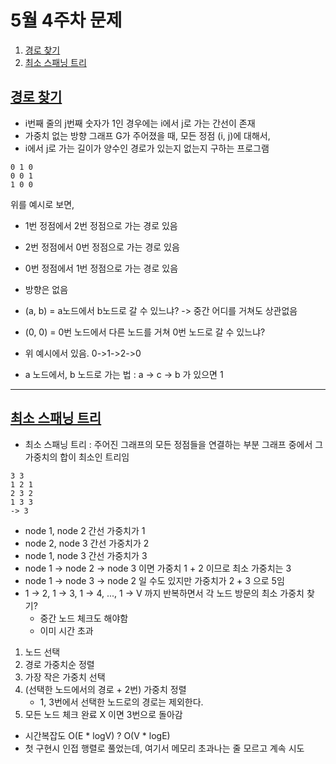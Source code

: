 # 5월 4주차 문제
1. [경로 찾기](https://www.acmicpc.net/problem/11403)
2. [최소 스패닝 트리](https://www.acmicpc.net/problem/1197)

## [경로 찾기](https://www.acmicpc.net/problem/11403)
- i번째 줄의 j번째 숫자가 1인 경우에는 i에서 j로 가는 간선이 존재
- 가중치 없는 방향 그래프 G가 주어졌을 때, 모든 정점 (i, j)에 대해서,
- i에서 j로 가는 길이가 양수인 경로가 있는지 없는지 구하는 프로그램

```text
0 1 0
0 0 1
1 0 0
```
위를 예시로 보면,
- 1번 정점에서 2번 정점으로 가는 경로 있음
- 2번 정점에서 0번 정점으로 가는 경로 있음
- 0번 정점에서 1번 정점으로 가는 경로 있음
- 방향은 없음
- (a, b) = a노드에서 b노드로 갈 수 있느냐? -> 중간 어디를 거쳐도 상관없음
- (0, 0) = 0번 노드에서 다른 노드를 거쳐 0번 노드로 갈 수 있느냐?
- 위 예시에서 있음. 0->1->2->0

- a 노드에서, b 노드로 가는 법 : a -> c -> b 가 있으면 1



---
## [최소 스패닝 트리](https://www.acmicpc.net/problem/1197)
- 최소 스패닝 트리 : 주어진 그래프의 모든 정점들을 연결하는 부분 그래프 중에서 그 가중치의 합이 최소인 트리임


```text
3 3
1 2 1
2 3 2
1 3 3
-> 3
```
- node 1, node 2 간선 가중치가 1
- node 2, node 3 간선 가중치가 2
- node 1, node 3 간선 가중치가 3
- node 1 -> node 2 -> node 3 이면 가중치 1 + 2 이므로 최소 가중치는 3
- node 1 -> node 3 -> node 2 일 수도 있지만 가중치가 2 + 3 으로 5임
- 1 -> 2, 1 -> 3, 1 -> 4, ..., 1 -> V 까지 반복하면서 각 노드 방문의 최소 가중치 찾기?
  - 중간 노드 체크도 해야함
  - 이미 시간 초과
1. 노드 선택
2. 경로 가중치순 정렬
3. 가장 작은 가중치 선택
4. (선택한 노드에서의 경로 + 2번) 가중치 정렬
    - 1, 3번에서 선택한 노드로의 경로는 제외한다.
5. 모든 노드 체크 완료 X 이면 3번으로 돌아감

- 시간복잡도 O(E * logV) ? O(V * logE)
- 첫 구현시 인접 행렬로 풀었는데, 여기서 메모리 초과나는 줄 모르고 계속 시도
